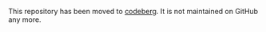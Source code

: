 This repository has been moved to [codeberg](https://codeberg.org/straightway/testing). It is not maintained on GitHub any more.
